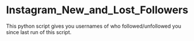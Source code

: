 # Instagram_New_and_Lost_Followers
This python script gives you usernames of who followed/unfollowed you since last run of this script.
